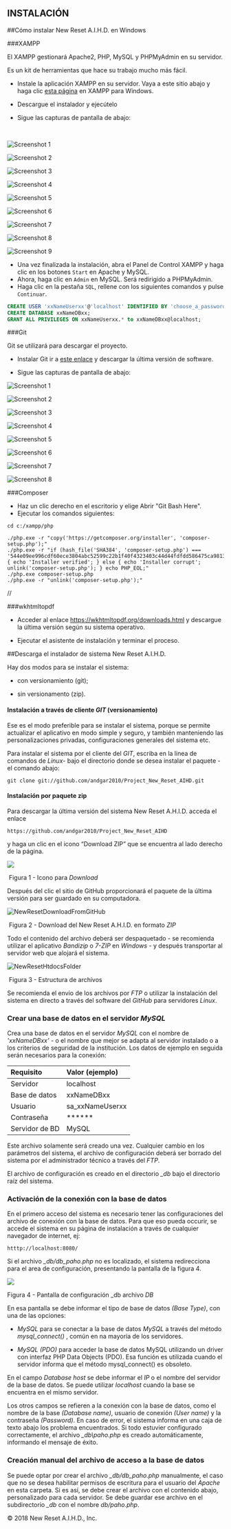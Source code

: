 ## INSTALACIÓN

##Cómo instalar New Reset A.I.H.D. en Windows

###XAMPP

El XAMPP gestionará Apache2, PHP, MySQL y PHPMyAdmin en su servidor.

Es un kit de herramientas que hace su trabajo mucho más fácil.

* Instale la aplicación XAMPP en su servidor. Vaya a este sitio abajo y haga clic [esta página](https://www.apachefriends.org/index.html)  en XAMPP para Windows.

* Descargue el instalador y ejecútelo

* Sigue las capturas de pantalla de abajo:

  ​


![Screenshot 1](attachments/windows-xampp-1.png)

![Screenshot 2](attachments/windows-xampp-2.png)

![Screenshot 3](attachments/windows-xampp-3.png)

![Screenshot 4](attachments/windows-xampp-4.png)

![Screenshot 5](attachments/windows-xampp-5.png)

![Screenshot 6](attachments/windows-xampp-6.png)

![Screenshot 7](attachments/windows-xampp-7.png)

![Screenshot 8](attachments/windows-xampp-8.png)

![Screenshot 9](attachments/windows-xampp-9.png)




* Una vez finalizada la instalación, abra el Panel de Control XAMPP y haga clic en los botones `Start` en Apache y MySQL.
* Ahora, haga clic en `Admin` en MySQL. Será redirigido a PHPMyAdmin.
* Haga clic en la pestaña `SQL`, rellene con los siguientes comandos y pulse `Continuar`.
```sql
CREATE USER 'xxNameUserxx'@'localhost' IDENTIFIED BY 'choose_a_password!';
CREATE DATABASE xxNameDBxx;
GRANT ALL PRIVILEGES ON xxNameUserxx.* to xxNameDBxx@localhost;
```



###Git

Git se utilizará para descargar el proyecto.
* Instalar Git ir a [este enlace](https://git-scm.com/download/win) y descargar la última versión de software.

* Sigue las capturas de pantalla de abajo:



![Screenshot 1](attachments/windows-git-1.png)

![Screenshot 2](attachments/windows-git-2.png)

![Screenshot 3](attachments/windows-git-3.png)

![Screenshot 4](attachments/windows-git-4.png)

![Screenshot 5](attachments/windows-git-5.png)

![Screenshot 6](attachments/windows-git-6.png)

![Screenshot 7](attachments/windows-git-7.png)

![Screenshot 8](attachments/windows-git-8.png)



###Composer

* Haz un clic derecho en el escritorio y elige Abrir "Git Bash Here".
* Ejecutar los comandos siguientes:

```
cd c:/xampp/php

./php.exe -r "copy('https://getcomposer.org/installer', 'composer-setup.php');"
./php.exe -r "if (hash_file('SHA384', 'composer-setup.php') === '544e09ee996cdf60ece3804abc52599c22b1f40f4323403c44d44fdfdd586475ca9813a858088ffbc1f233e9b180f061') { echo 'Installer verified'; } else { echo 'Installer corrupt'; unlink('composer-setup.php'); } echo PHP_EOL;"
./php.exe composer-setup.php
./php.exe -r "unlink('composer-setup.php');"
```

//

###wkhtmltopdf

* Acceder al enlace https://wkhtmltopdf.org/downloads.html y descargue la última versión según su sistema operativo.

* Ejecutar el asistente de instalación y terminar el proceso.




##Descarga el instalador de sistema New Reset A.I.H.D.

Hay dos modos para se instalar el sistema:

* con versionamiento (git);

* sin versionamento (zip).

#### Instalación a través de cliente *GIT* (versionamiento)

Ese es el modo preferible para se instalar el sistema, porque se permite actualizar el aplicativo en modo simple y seguro, y también manteniendo las personalizaciones privadas, configuraciones generales del sistema etc.

Para instalar el sistema por el cliente del *GIT*, escriba en la linea de comandos de *Linux*- bajo el directorio donde se desea instalar el paquete - el comando abajo:

	git clone git://github.com/andgar2010/Project_New_Reset_AIHD.git

#### Instalación por paquete zip

Para descargar la última versión del sistema New Reset A.H.I.D. acceda el enlace

```
https://github.com/andgar2010/Project_New_Reset_AIHD
```

y haga un clic en el icono “Download ZIP” que se encuentra al lado derecho de la página.

![](https://raw.githubusercontent.com/bireme/proethos/master/_documents/images/es/image007.png)

​								    Figura 1 - Icono para *Download*

Después del clic el sitio de GitHub proporcionará el paquete de la última versión para ser guardado en su computadora.

![NewResetDownloadFromGitHub](C:\xampp\htdocs\Wiki-AHID\attachments\NewResetDownloadFromGitHub.png)

​					     Figura 2 - Download del New Reset A.H.I.D. en formato *ZIP*

Todo el contenido del archivo deberá ser despaquetado - se recomienda utilizar el aplicativo *Bandizip* o *7-ZIP* en *Windows* - y después transportar al servidor web que alojará el sistema.

![NewResetHtdocsFolder](C:\xampp\htdocs\Wiki-AHID\attachments\NewResetHtdocsFolder.png)

​								Figura 3 - Estructura de archivos

Se recomienda el envio de los archivos por *FTP* o utilizar la instalación del sistema en directo a través del software del *GitHub* para servidores *Linux*.

### Crear una base de datos en el servidor *MySQL*

Crea una base de datos en el servidor *MySQL* con el nombre de *'xxNameDBxx'* - o el nombre que mejor se adapta al servidor instalado o a los criterios de seguridad de la institución. Los datos de ejemplo en seguida serán necesarios para la conexión:

| Requisito 	 | Valor (ejemplo) 	|
| :------------- | :--------------- |
| Servidor		 | localhost	   	|
| Base de datos  | xxNameDBxx	   	|
| Usuario 		 | sa\_xxNameUserxx |
| Contraseña 	 | \*\*\*\*\*\* 	|
| Servidor de BD | MySQL 			|

Este archivo solamente será creado una vez. Cualquier cambio en los parámetros del sistema, el archivo de configuración deberá ser borrado del sistema por el administrador técnico a través del *FTP*.

El archivo de configuración es creado en el directorio *_db* bajo el directorio raíz del sistema.

### Activación de la conexión con la base de datos

En el primero acceso del sistema es necesario tener las configuraciones del archivo de conexión con la base de datos. Para que eso pueda occurir, se accede el sistema en su página de instalación a través de cualquier navegador de internet, ej:

```
htttp://localhost:8080/
```

Si el archivo *_db/db_paho.php* no es localizado, el sistema redirecciona para el area de configuración, presentando la pantalla de la figura 4.

![](https://raw.githubusercontent.com/bireme/proethos/master/_documents/images/es/image012.png)

Figura 4 - Pantalla de configuración _db archivo *DB*

En esa pantalla se debe informar el tipo de base de datos *(Base Type)*, con una de las opciones:

* *MySQL* para se conectar a la base de datos *MySQL* a través del método *mysql_connect()* , común en na mayoría de los servidores.

* *MySQL (PDO)* para acceder la base de datos MySQL utilizando un driver con interfaz PHP Data Objects (PDO). Esa función es utilizada cuando el servidor informa que el método mysql_connect() es obsoleto.

En el campo *Database host* se debe informar el *IP* o el nombre del servidor de la base de datos. Se puede utilizar *localhost* cuando la base se encuentra en el mismo servidor.

Los otros campos se refieren a la conexión con la base de datos, como el nombre de la base *(Database name)*, usuario de conexión *(User name)* y la contraseña *(Password)*. En caso de error, el sistema informa en una caja de texto abajo los problema encuentrados. Si todo estuvier configurado correctamente, el archivo *_db\paho.php* es creado automáticamente, informando el mensaje de éxito.

### Creación manual del archivo de acceso a la base de datos

Se puede optar por crear el archivo *_db/db_paho.php* manualmente, el caso que no se desea habilitar permisos de escritura para el usuario del *Apache* en esta carpeta. Si es así, se debe crear el archivo con el contenido abajo, personalizado para cada servidor. Se debe guardar ese archivo en el subdirectorio *_db* con el nombre *db/paho.php*.



© 2018 New Reset A.I.H.D., Inc.
